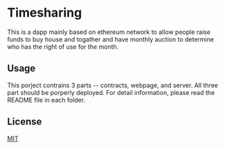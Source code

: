 ﻿# Timesharing

This is a dapp mainly based on ethereum network to allow people raise funds to buy house and togather and have monthly auction to determine who has the right of use for the month.


## Usage

This porject contrains 3 parts -- contracts, webpage, and server. All three part should be porperly deployed. For detail information, please read the README file in each folder.


## License
[MIT](https://choosealicense.com/licenses/mit/)

